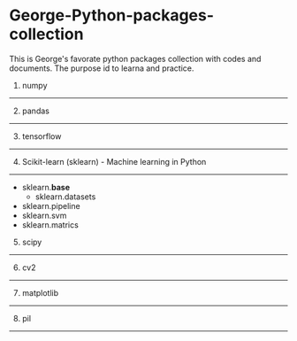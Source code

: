 # George-Python-packages-collection

This is George's favorate python packages collection with codes and documents. The purpose id to learna and practice.


1. numpy
--------------------------------


2. pandas
--------------------------------


3. tensorflow
--------------------------------



4. Scikit-learn (sklearn) - Machine learning in Python
--------------------------------
- sklearn.**base**
  - sklearn.datasets  
- sklearn.pipeline  
- sklearn.svm   
- sklearn.matrics  


5. scipy
--------------------------------


6. cv2
--------------------------------



7. matplotlib
--------------------------------


8. pil 
--------------------------------
